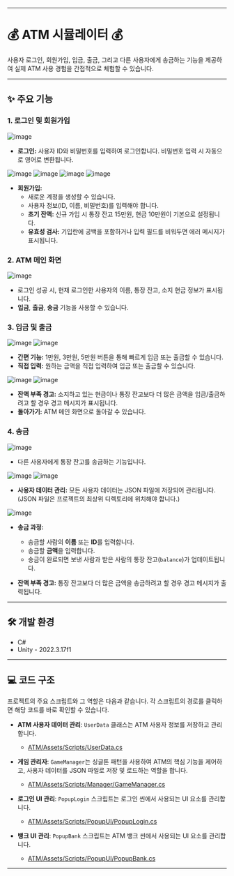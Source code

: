 -----

# 💰 ATM 시뮬레이터 💰

사용자 로그인, 회원가입, 입금, 출금, 그리고 다른 사용자에게 송금하는 기능을 제공하여 실제 ATM 사용 경험을 간접적으로 체험할 수 있습니다.

-----

## ✨ 주요 기능

### 1\. 로그인 및 회원가입

![image](https://github.com/user-attachments/assets/5814d637-48cb-4878-a31f-1c582958b744)

  * **로그인:** 사용자 ID와 비밀번호를 입력하여 로그인합니다. 비밀번호 입력 시 자동으로 영어로 변환됩니다.
    
![image](https://github.com/user-attachments/assets/2ae77a9a-5bb3-43bc-b41d-b6ac9efccd83)
![image](https://github.com/user-attachments/assets/1fb755bb-24a0-4a0e-bc19-59217f98591e)
![image](https://github.com/user-attachments/assets/1351e5ec-2ab1-4492-8d29-3d3f15cc8cfa)
![image](https://github.com/user-attachments/assets/e0a4b949-d234-4f17-bff5-15859040f2f4)

  * **회원가입:**
      * 새로운 계정을 생성할 수 있습니다.
      * 사용자 정보(ID, 이름, 비밀번호)를 입력해야 합니다.
      * **초기 잔액:** 신규 가입 시 통장 잔고 15만원, 현금 10만원이 기본으로 설정됩니다.
      * **유효성 검사:** 기입란에 공백을 포함하거나 입력 필드를 비워두면 에러 메시지가 표시됩니다.

### 2\. ATM 메인 화면

![image](https://github.com/user-attachments/assets/bbbd96ab-1294-4c3f-89a8-0070c9680c01)

  * 로그인 성공 시, 현재 로그인한 사용자의 이름, 통장 잔고, 소지 현금 정보가 표시됩니다.
  * **입금**, **출금**, **송금** 기능을 사용할 수 있습니다.

### 3\. 입금 및 출금

![image](https://github.com/user-attachments/assets/6ef85b8d-6298-4050-a9fc-4ad05ca4bed3)
![image](https://github.com/user-attachments/assets/5641c7df-5678-4d99-afb8-e5b3c50288c4)

  * **간편 기능:** 1만원, 3만원, 5만원 버튼을 통해 빠르게 입금 또는 출금할 수 있습니다.
  * **직접 입력:** 원하는 금액을 직접 입력하여 입금 또는 출금할 수 있습니다.

![image](https://github.com/user-attachments/assets/17a92a83-edda-4498-b907-801a609e809d)
![image](https://github.com/user-attachments/assets/3f1f7814-089a-49b6-97e2-f1f4a16dcb3c)
  
  * **잔액 부족 경고:** 소지하고 있는 현금이나 통장 잔고보다 더 많은 금액을 입금/출금하려고 할 경우 경고 메시지가 표시됩니다.
  * **돌아가기:** ATM 메인 화면으로 돌아갈 수 있습니다.

### 4\. 송금

![image](https://github.com/user-attachments/assets/2c4ba7e6-f2c2-444c-bf10-160cdfe5115b)

  * 다른 사용자에게 통장 잔고를 송금하는 기능입니다.

![image](https://github.com/user-attachments/assets/f260e6a8-7c36-4f53-8365-4733990e6a51)
![image](https://github.com/user-attachments/assets/0af98a6b-38e5-4a0c-b3bf-97d5cd0dcecd)

  * **사용자 데이터 관리:** 모든 사용자 데이터는 JSON 파일에 저장되어 관리됩니다. (JSON 파일은 프로젝트의 최상위 디렉토리에 위치해야 합니다.)

![image](https://github.com/user-attachments/assets/aa8ef4c8-9c0d-4b25-94bb-2467d6a32b26)
    
  * **송금 과정:**
      * 송금할 사람의 **이름** 또는 **ID**를 입력합니다.
      * 송금할 **금액**을 입력합니다.
      * 송금이 완료되면 보낸 사람과 받은 사람의 통장 잔고(`balance`)가 업데이트됩니다.
    
  * **잔액 부족 경고:** 통장 잔고보다 더 많은 금액을 송금하려고 할 경우 경고 메시지가 출력됩니다.
-----

## 🛠️ 개발 환경

  * C#
  * Unity - 2022.3.17f1

-----

## 💻 코드 구조

프로젝트의 주요 스크립트와 그 역할은 다음과 같습니다. 각 스크립트의 경로를 클릭하면 해당 코드를 바로 확인할 수 있습니다.

  * **ATM 사용자 데이터 관리**: `UserData` 클래스는 ATM 사용자 정보를 저장하고 관리합니다.

      * [ATM/Assets/Scripts/UserData.cs](https://github.com/JKH201020/ATM/blob/main/ATM/Assets/Scripts/UserData.cs)

  * **게임 관리자**: `GameManager`는 싱글톤 패턴을 사용하여 ATM의 핵심 기능을 제어하고, 사용자 데이터를 JSON 파일로 저장 및 로드하는 역할을 합니다.

      * [ATM/Assets/Scripts/Manager/GameManager.cs](https://github.com/JKH201020/ATM/blob/main/ATM/Assets/Scripts/Manager/GameManager.cs)

  * **로그인 UI 관리**: `PopupLogin` 스크립트는 로그인 씬에서 사용되는 UI 요소를 관리합니다.

      * [ATM/Assets/Scripts/PopupUI/PopupLogin.cs](https://github.com/JKH201020/ATM/blob/main/ATM/Assets/Scripts/PopupUI/PopupLogin.cs)

  * **뱅크 UI 관리**: `PopupBank` 스크립트는 ATM 뱅크 씬에서 사용되는 UI 요소를 관리합니다.

      * [ATM/Assets/Scripts/PopupUI/PopupBank.cs](https://github.com/JKH201020/ATM/blob/main/ATM/Assets/Scripts/PopupUI/PopupBank.cs)

-----
